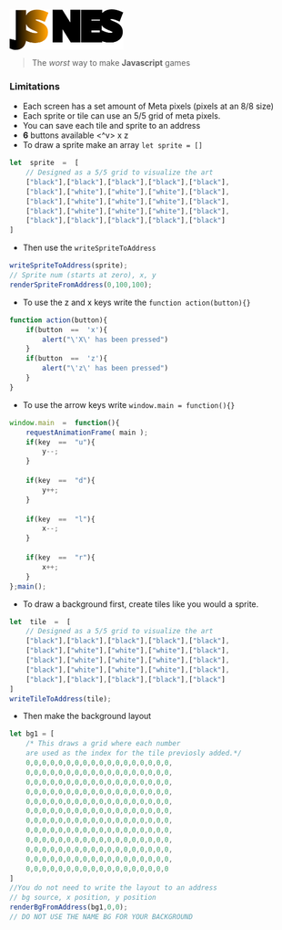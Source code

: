 <img  src="https://raw.githubusercontent.com/ClassicMC-Studios/ClassicMC-Studios.github.io/main/jsnes.png"  width="200"  align="center"/>

> The *worst* way to make **Javascript** games<br/>

###  Limitations

- Each screen has a set amount of Meta pixels (pixels at an 8/8 size)
- Each sprite or tile can use an 5/5 grid of meta pixels.
- You can save each tile and sprite to an address
-  **6** buttons available <^v> x z
- To draw a sprite make an array `let sprite = []`

``` js
let  sprite  =  [
	// Designed as a 5/5 grid to visualize the art
	["black"],["black"],["black"],["black"],["black"],
	["black"],["white"],["white"],["white"],["black"],
	["black"],["white"],["white"],["white"],["black"],
	["black"],["white"],["white"],["white"],["black"],
	["black"],["black"],["black"],["black"],["black"]
]
```

- Then use the `writeSpriteToAddress`
  
``` js
writeSpriteToAddress(sprite);
// Sprite num (starts at zero), x, y
renderSpriteFromAddress(0,100,100);
```

- To use the z and x keys write the `function action(button){}`

``` js
function action(button){
	if(button  ==  'x'){
		alert("\'X\' has been pressed")
	}
	if(button  ==  'z'){
		alert("\'z\' has been pressed")
	}
}
```

- To use the arrow keys write `window.main = function(){}`

``` js
window.main  =  function(){	
	requestAnimationFrame( main );
	if(key  ==  "u"){
		y--;
	}

	if(key  ==  "d"){
		y++;
	}

	if(key  ==  "l"){
		x--;
	}

	if(key  ==  "r"){
		x++;
	}
};main();

```

- To draw a background first, create tiles like you would a sprite.

```js
let  tile  =  [
	// Designed as a 5/5 grid to visualize the art
	["black"],["black"],["black"],["black"],["black"],
	["black"],["white"],["white"],["white"],["black"],
	["black"],["white"],["white"],["white"],["black"],
	["black"],["white"],["white"],["white"],["black"],
	["black"],["black"],["black"],["black"],["black"]
]
writeTileToAddress(tile);
```

- Then make the background layout

```js
let bg1 = [
	/* This draws a grid where each number
	are used as the index for the tile previosly added.*/
	0,0,0,0,0,0,0,0,0,0,0,0,0,0,0,0,0,0,
	0,0,0,0,0,0,0,0,0,0,0,0,0,0,0,0,0,0,
	0,0,0,0,0,0,0,0,0,0,0,0,0,0,0,0,0,0,
	0,0,0,0,0,0,0,0,0,0,0,0,0,0,0,0,0,0,
	0,0,0,0,0,0,0,0,0,0,0,0,0,0,0,0,0,0,
	0,0,0,0,0,0,0,0,0,0,0,0,0,0,0,0,0,0,
	0,0,0,0,0,0,0,0,0,0,0,0,0,0,0,0,0,0,
	0,0,0,0,0,0,0,0,0,0,0,0,0,0,0,0,0,0,
	0,0,0,0,0,0,0,0,0,0,0,0,0,0,0,0,0,0,
	0,0,0,0,0,0,0,0,0,0,0,0,0,0,0,0,0,0,
	0,0,0,0,0,0,0,0,0,0,0,0,0,0,0,0,0,0,
	0,0,0,0,0,0,0,0,0,0,0,0,0,0,0,0,0,0
]
//You do not need to write the layout to an address
// bg source, x position, y position
renderBgFromAddress(bg1,0,0);
// DO NOT USE THE NAME BG FOR YOUR BACKGROUND
```
